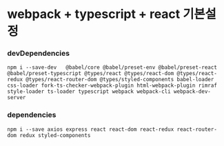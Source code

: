 # webpack + typescript + react 기본설정



### devDependencies




`npm i --save-dev   @babel/core @babel/preset-env @babel/preset-react @babel/preset-typescript @types/react @types/react-dom
@types/react-redux @types/react-router-dom @types/styled-components babel-loader css-loader fork-ts-checker-webpack-plugin html-webpack-plugin rimraf style-loader
ts-loader typescript webpack webpack-cli webpack-dev-server
`



### dependencies



`npm i --save axios express react react-dom react-redux react-router-dom redux styled-components
`



